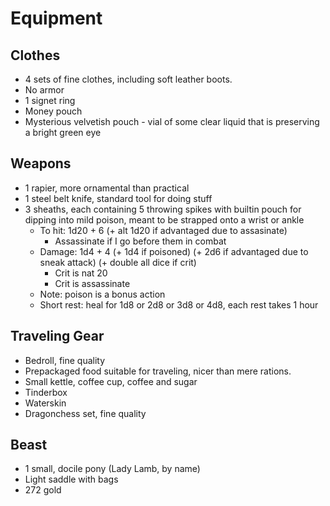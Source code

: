 # Equipment

## Clothes

* 4 sets of fine clothes, including soft leather boots.
* No armor
* 1 signet ring 
* Money pouch
* Mysterious velvetish pouch - vial of some clear liquid that is preserving a bright green eye

## Weapons

* 1 rapier, more ornamental than practical
* 1 steel belt knife, standard tool for doing stuff
* 3 sheaths, each containing 5 throwing spikes with builtin pouch for dipping into mild poison, meant to be strapped onto a wrist or ankle
  * To hit: 1d20 + 6 (+ alt 1d20 if advantaged due to assasinate)
    * Assassinate if I go before them in combat
  * Damage: 1d4 + 4 (+ 1d4 if poisoned) (+ 2d6 if advantaged due to sneak attack) (+ double all dice if crit)
    * Crit is nat 20
    * Crit is assassinate
  * Note: poison is a bonus action
  * Short rest: heal for 1d8 or 2d8 or 3d8 or 4d8, each rest takes 1 hour

## Traveling Gear

* Bedroll, fine quality
* Prepackaged food suitable for traveling, nicer than mere rations.
* Small kettle, coffee cup, coffee and sugar
* Tinderbox
* Waterskin
* Dragonchess set, fine quality

## Beast

* 1 small, docile pony (Lady Lamb, by name)
* Light saddle with bags
* 272 gold
